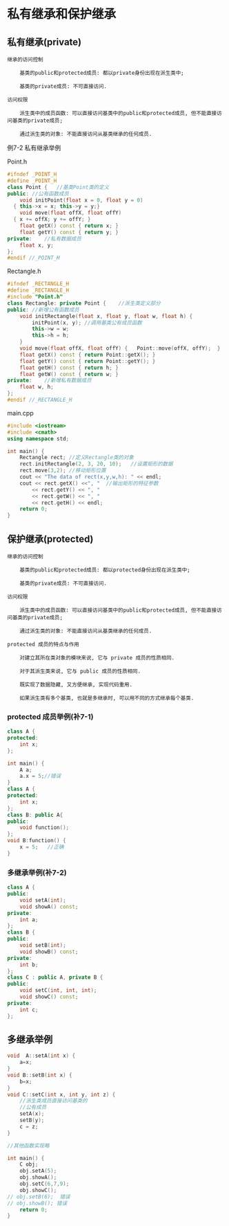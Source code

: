 # 私有继承和保护继承

## 私有继承(private)

    继承的访问控制

        基类的public和protected成员: 都以private身份出现在派生类中;

        基类的private成员: 不可直接访问.

    访问权限

        派生类中的成员函数: 可以直接访问基类中的public和protected成员, 但不能直接访问基类的private成员;

        通过派生类的对象: 不能直接访问从基类继承的任何成员.

例7-2 私有继承举例

Point.h

```cpp
#ifndef _POINT_H
#define _POINT_H
class Point {   //基类Point类的定义
public: //公有函数成员
    void initPoint(float x = 0, float y = 0)
  { this->x = x; this->y = y;}
    void move(float offX, float offY)
  { x += offX; y += offY; }
    float getX() const { return x; }
    float getY() const { return y; }
private:    //私有数据成员
    float x, y;
};
#endif //_POINT_H
```

Rectangle.h

```cpp
#ifndef _RECTANGLE_H
#define _RECTANGLE_H
#include "Point.h"
class Rectangle: private Point {    //派生类定义部分
public: //新增公有函数成员
    void initRectangle(float x, float y, float w, float h) {
        initPoint(x, y); //调用基类公有成员函数
        this->w = w;
        this->h = h;
    }
    void move(float offX, float offY) {   Point::move(offX, offY);  }
    float getX() const { return Point::getX(); }
    float getY() const { return Point::getY(); }
    float getH() const { return h; }
    float getW() const { return w; }
private:    //新增私有数据成员
    float w, h;
};
#endif //_RECTANGLE_H
```

main.cpp

```cpp
#include <iostream>
#include <cmath>
using namespace std;

int main() {
    Rectangle rect; //定义Rectangle类的对象
    rect.initRectangle(2, 3, 20, 10);   //设置矩形的数据
    rect.move(3,2); //移动矩形位置
    cout << "The data of rect(x,y,w,h): " << endl;
    cout << rect.getX() <<", "  //输出矩形的特征参数
        << rect.getY() << ", "
        << rect.getW() << ", "
        << rect.getH() << endl;
    return 0;
}
```

## 保护继承(protected)

    继承的访问控制

        基类的public和protected成员: 都以protected身份出现在派生类中;

        基类的private成员: 不可直接访问.

    访问权限

        派生类中的成员函数: 可以直接访问基类中的public和protected成员, 但不能直接访问基类的private成员;

        通过派生类的对象: 不能直接访问从基类继承的任何成员.

    protected 成员的特点与作用

        对建立其所在类对象的模块来说, 它与 private 成员的性质相同.

        对于其派生类来说, 它与 public 成员的性质相同.

        既实现了数据隐藏, 又方便继承, 实现代码重用.

        如果派生类有多个基类, 也就是多继承时, 可以用不同的方式继承每个基类.

### protected 成员举例(补7-1)

```cpp
class A {
protected:
    int x;
};

int main() {
    A a;
    a.x = 5;//错误
}
class A {
protected:
    int x;
};
class B: public A{
public:
    void function();
};
void B:function() {
    x = 5;   //正确
}
```

### 多继承举例(补7-2)

```cpp
class A {
public:
    void setA(int);
    void showA() const;
private:
    int a;
};
class B {
public:
    void setB(int);
    void showB() const;
private:
    int b;
};
class C : public A, private B {
public:
    void setC(int, int, int);
    void showC() const;
private:
    int c;
};
```

## 多继承举例

```cpp
void  A::setA(int x) {
    a=x;
}
void B::setB(int x) {
    b=x;
}
void C::setC(int x, int y, int z) {
    //派生类成员直接访问基类的
    //公有成员
    setA(x);
    setB(y);
    c = z;
}

//其他函数实现略

int main() {
    C obj;
    obj.setA(5);
    obj.showA();
    obj.setC(6,7,9);
    obj.showC();
// obj.setB(6);  错误
// obj.showB(); 错误
    return 0;
}
```
